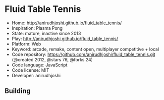 # Fluid Table Tennis

- Home: http://anirudhjoshi.github.io/fluid_table_tennis/
- Inspiration: Plasma Pong
- State: mature, inactive since 2013
- Play: http://anirudhjoshi.github.io/fluid_table_tennis/
- Platform: Web
- Keyword: arcade, remake, content open, multiplayer competitive + local
- Code repository: https://github.com/anirudhjoshi/fluid_table_tennis.git (@created 2012, @stars 76, @forks 24)
- Code language: JavaScript
- Code license: MIT
- Developer: anirudhjoshi

## Building
